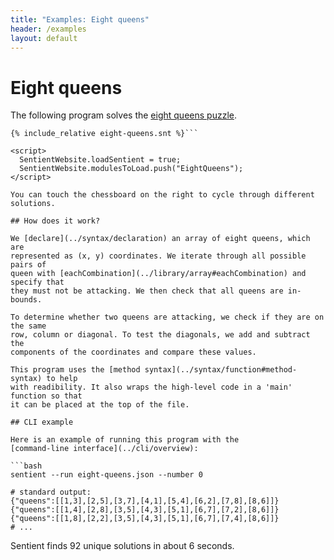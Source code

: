 ```yaml
---
title: "Examples: Eight queens"
header: /examples
layout: default
---
```

# Eight queens

The following program solves the
[eight queens puzzle](https://en.wikipedia.org/wiki/Eight_queens_puzzle).


```sentient
{% include_relative eight-queens.snt %}```

<script>
  SentientWebsite.loadSentient = true;
  SentientWebsite.modulesToLoad.push("EightQueens");
</script>

You can touch the chessboard on the right to cycle through different solutions.

## How does it work?

We [declare](../syntax/declaration) an array of eight queens, which are
represented as (x, y) coordinates. We iterate through all possible pairs of
queen with [eachCombination](../library/array#eachCombination) and specify that
they must not be attacking. We then check that all queens are in-bounds.

To determine whether two queens are attacking, we check if they are on the same
row, column or diagonal. To test the diagonals, we add and subtract the
components of the coordinates and compare these values.

This program uses the [method syntax](../syntax/function#method-syntax) to help
with readibility. It also wraps the high-level code in a 'main' function so that
it can be placed at the top of the file.

## CLI example

Here is an example of running this program with the
[command-line interface](../cli/overview):

```bash
sentient --run eight-queens.json --number 0

# standard output:
{"queens":[[1,3],[2,5],[3,7],[4,1],[5,4],[6,2],[7,8],[8,6]]}
{"queens":[[1,4],[2,8],[3,5],[4,3],[5,1],[6,7],[7,2],[8,6]]}
{"queens":[[1,8],[2,2],[3,5],[4,3],[5,1],[6,7],[7,4],[8,6]]}
# ...
```

Sentient finds 92 unique solutions in about 6 seconds.
